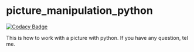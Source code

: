 # picture_manipulation_python

[![Codacy Badge](https://api.codacy.com/project/badge/Grade/f4e8ee121a0a442fbcdb44dfef2672b2)](https://app.codacy.com/manual/antoninlefevre45/plot_picture-python?utm_source=github.com&utm_medium=referral&utm_content=antonin-lfv/plot_picture-python&utm_campaign=Badge_Grade_Dashboard)

This is how to work with a picture with python.
If you have any question, tel me.
